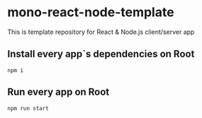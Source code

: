 # mono-react-node-template
This is template repository for React & Node.js client/server app

## Install every app`s dependencies on Root
```
npm i
```

## Run every app on Root
```
npm run start
```

